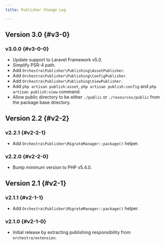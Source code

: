 ```yaml
---
title: Publisher Change Log

---
```


## Version 3.0 {#v3-0}

### v3.0.0 {#v3-0-0}

* Update support to Laravel Framework v5.0.
* Simplify PSR-4 path.
* Add `Orchestra\Publisher\Publishing\AssetPublisher`.
* Add `Orchestra\Publisher\Publishing\ConfigPublisher`.
* Add `Orchestra\Publisher\Publishing\ViewPublisher`.
* Add `php artisan publish:asset`, `php artisan publish:config` and `php artisan publish:view` command.
* Allow public directory to be either `./public` or `./resources/public` from the package base directory.

## Version 2.2 {#v2-2}

### v2.2.1 {#v2-2-1}

* Add `Orchestra\Publisher\MigrateManager::package()` helper.

### v2.2.0 {#v2-2-0}

* Bump minimum version to PHP v5.4.0.

## Version 2.1 {#v2-1}

### v2.1.1 {#v2-1-1}

* Add `Orchestra\Publisher\MigrateManager::package()` helper.

### v2.1.0 {#v2-1-0}

* Initial release by extracting publishing responsibility from `orchestra/extension`.
